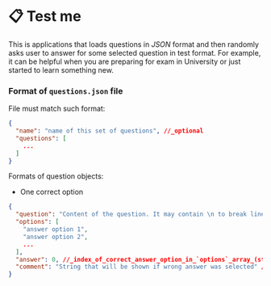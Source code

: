 # 📋 Test me

This is applications that loads questions in _JSON_ format and then randomly asks user to answer for some selected question in test format. For example, it can be helpful when you are preparing for exam in University or just started to learn something new.

### Format of `questions.json` file

File must match such format:
```json
{
  "name": "name of this set of questions", //_optional
  "questions": [
    ...
  ]
}
```

Formats of question objects:

* One correct option

```json
{
  "question": "Content of the question. It may contain \n to break line",
  "options": [
    "answer option 1",
    "answer option 2",
    ...
  ],
  "answer": 0, //_index_of_correct_answer_option_in_`options`_array_(starts_from_0)
  "comment": "String that will be shown if wrong answer was selected" //_optional
}
```

